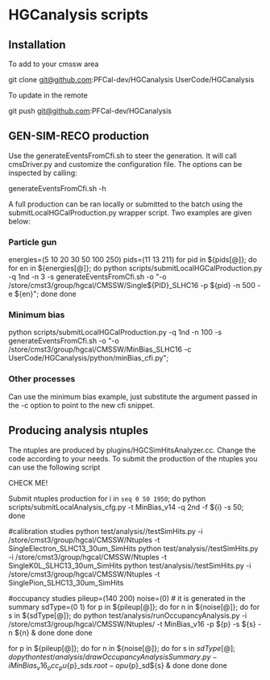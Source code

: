 # HGCanalysis scripts

## Installation 

To add to your cmssw area

git clone git@github.com:PFCal-dev/HGCanalysis UserCode/HGCanalysis

To update in the remote

git push git@github.com:PFCal-dev/HGCanalysis

## GEN-SIM-RECO production

Use the generateEventsFromCfi.sh to steer the generation.
It will call cmsDriver.py and customize the configuration file.
The options can be inspected by calling:

generateEventsFromCfi.sh -h

A full production can be ran locally or submitted to the batch using 
the submitLocalHGCalProduction.py wrapper script. Two examples are given below:

### Particle gun 

energies=(5 10 20 30 50 100 250)
pids=(11 13 211)
for pid in ${pids[@]}; do
for en in ${energies[@]}; do
	python scripts/submitLocalHGCalProduction.py -q 1nd -n 3 -s generateEventsFromCfi.sh -o "-o /store/cmst3/group/hgcal/CMSSW/Single${PID}_SLHC16 -p ${pid} -n 500 -e ${en}";
done
done

### Minimum bias

python scripts/submitLocalHGCalProduction.py -q 1nd -n 100 -s generateEventsFromCfi.sh -o "-o /store/cmst3/group/hgcal/CMSSW/MinBias_SLHC16 -c UserCode/HGCanalysis/python/minBias_cfi.py";

### Other processes

Can use the minimum bias example, just substitute the argument passed in the -c option to point to the new cfi snippet.


## Producing analysis ntuples

The ntuples are produced by plugins/HGCSimHitsAnalyzer.cc.
Change the code according to your needs.
To submit the production of the ntuples you can use the following script

CHECK ME!

Submit ntuples production
for i in `seq 0 50 1950`; do
	python scripts/submitLocalAnalysis_cfg.py -t MinBias_v14 -q 2nd -f ${i} -s 50;
done

#calibration studies
python test/analysis//testSimHits.py -i /store/cmst3/group/hgcal/CMSSW/Ntuples -t SingleElectron_SLHC13_30um_SimHits
python test/analysis//testSimHits.py -i /store/cmst3/group/hgcal/CMSSW/Ntuples -t SingleK0L_SLHC13_30um_SimHits
python test/analysis//testSimHits.py -i /store/cmst3/group/hgcal/CMSSW/Ntuples -t SinglePion_SLHC13_30um_SimHits

#occupancy studies
pileup=(140 200)
noise=(0) # it is generated in the summary
sdType=(0 1)
for p in ${pileup[@]}; do
for n in ${noise[@]}; do 
for s in ${sdType[@]}; do
python test/analysis/runOccupancyAnalysis.py -i /store/cmst3/group/hgcal/CMSSW/Ntuples/ -t MinBias_v16 -p ${p} -s ${s} -n ${n} &
done
done
done

for p in ${pileup[@]}; do
for n in ${noise[@]}; do
for s in ${sdType[@]}; do
python test/analysis/drawOccupancyAnalysisSummary.py -i MinBias_v16_occ_pu${p}_sd${s}.root -o pu${p}_sd${s} &
done
done
done